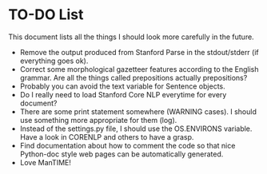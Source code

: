 TO-DO List
=======

This document lists all the things I should look more carefully in the future.

- Remove the output produced from Stanford Parse in the stdout/stderr (if
  everything goes ok).
- Correct some morphological gazetteer features according to the English
  grammar. Are all the things called prepositions actually prepositions?
- Probably you can avoid the text variable for Sentence objects.
- Do I really need to load Stanford Core NLP everytime for every document?
- There are some print statement somewhere (WARNING cases). I should use
  something more appropriate for them (log).
- Instead of the settings.py file, I should use the OS.ENVIRONS variable.
  Have a look in CORENLP and others to have a grasp.
- Find documentation about how to comment the code so that nice Python-doc
  style web pages can be automatically generated.
- Love ManTIME!